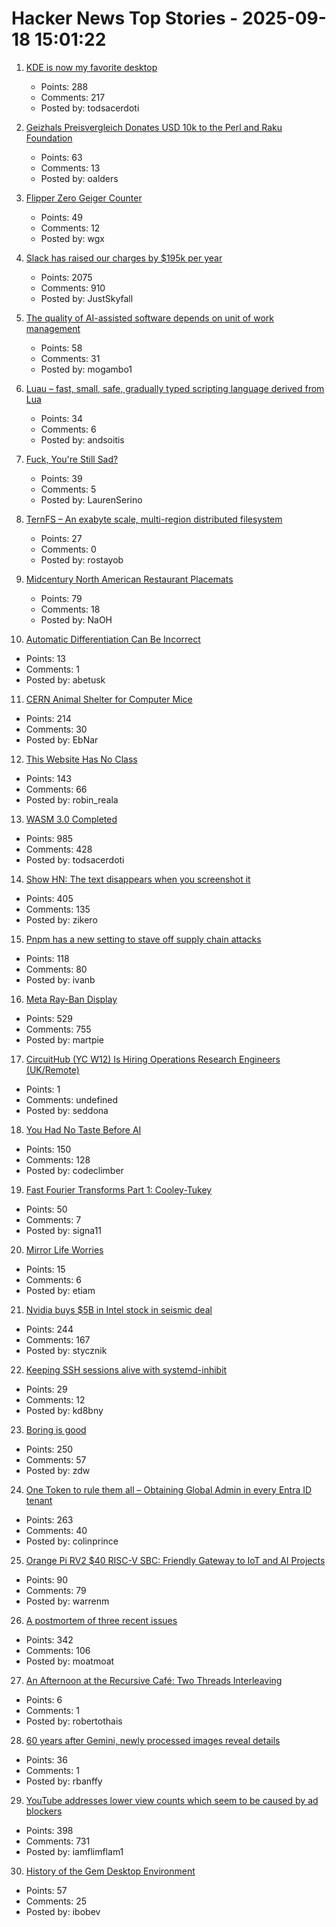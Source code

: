 # Hacker News Top Stories - 2025-09-18 15:01:22

1. [KDE is now my favorite desktop](https://kokada.dev/blog/kde-is-now-my-favorite-desktop/)
   - Points: 288
   - Comments: 217
   - Posted by: todsacerdoti

2. [Geizhals Preisvergleich Donates USD 10k to the Perl and Raku Foundation](https://www.perl.com/article/geizhals-donates-to-tprf/)
   - Points: 63
   - Comments: 13
   - Posted by: oalders

3. [Flipper Zero Geiger Counter](https://kasiin.top/blog/2025-08-04-flipper_zero_geiger_counter_module/)
   - Points: 49
   - Comments: 12
   - Posted by: wgx

4. [Slack has raised our charges by $195k per year](https://skyfall.dev/posts/slack)
   - Points: 2075
   - Comments: 910
   - Posted by: JustSkyfall

5. [The quality of AI-assisted software depends on unit of work management](https://blog.nilenso.com/blog/2025/09/15/ai-unit-of-work/)
   - Points: 58
   - Comments: 31
   - Posted by: mogambo1

6. [Luau – fast, small, safe, gradually typed scripting language derived from Lua](https://luau.org/)
   - Points: 34
   - Comments: 6
   - Posted by: andsoitis

7. [Fuck, You're Still Sad?](https://bessstillman.substack.com/p/oh-fuck-youre-still-sad)
   - Points: 39
   - Comments: 5
   - Posted by: LaurenSerino

8. [TernFS – An exabyte scale, multi-region distributed filesystem](https://www.xtxmarkets.com/tech/2025-ternfs/)
   - Points: 27
   - Comments: 0
   - Posted by: rostayob

9. [Midcentury North American Restaurant Placemats](https://casualarchivist.substack.com/p/order-up)
   - Points: 79
   - Comments: 18
   - Posted by: NaOH

10. [Automatic Differentiation Can Be Incorrect](https://www.stochasticlifestyle.com/the-numerical-analysis-of-differentiable-simulation-automatic-differentiation-can-be-incorrect/)
   - Points: 13
   - Comments: 1
   - Posted by: abetusk

11. [CERN Animal Shelter for Computer Mice](https://computer-animal-shelter.web.cern.ch/index.shtml)
   - Points: 214
   - Comments: 30
   - Posted by: EbNar

12. [This Website Has No Class](https://aaadaaam.com/notes/no-class/)
   - Points: 143
   - Comments: 66
   - Posted by: robin_reala

13. [WASM 3.0 Completed](https://webassembly.org/news/2025-09-17-wasm-3.0/)
   - Points: 985
   - Comments: 428
   - Posted by: todsacerdoti

14. [Show HN: The text disappears when you screenshot it](https://unscreenshottable.vercel.app/?text=Hello)
   - Points: 405
   - Comments: 135
   - Posted by: zikero

15. [Pnpm has a new setting to stave off supply chain attacks](https://pnpm.io/blog/releases/10.16)
   - Points: 118
   - Comments: 80
   - Posted by: ivanb

16. [Meta Ray-Ban Display](https://www.meta.com/blog/meta-ray-ban-display-ai-glasses-connect-2025/)
   - Points: 529
   - Comments: 755
   - Posted by: martpie

17. [CircuitHub (YC W12) Is Hiring Operations Research Engineers (UK/Remote)](https://www.ycombinator.com/companies/circuithub/jobs/UM1QSjZ-operations-research-engineer)
   - Points: 1
   - Comments: undefined
   - Posted by: seddona

18. [You Had No Taste Before AI](https://matthewsanabria.dev/posts/you-had-no-taste-before-ai/)
   - Points: 150
   - Comments: 128
   - Posted by: codeclimber

19. [Fast Fourier Transforms Part 1: Cooley-Tukey](https://connorboyle.io/2025/09/11/fft-cooley-tukey.html)
   - Points: 50
   - Comments: 7
   - Posted by: signa11

20. [Mirror Life Worries](https://www.science.org/content/blog-post/mirror-life-worries)
   - Points: 15
   - Comments: 6
   - Posted by: etiam

21. [Nvidia buys $5B in Intel stock in seismic deal](https://www.tomshardware.com/pc-components/cpus/nvidia-and-intel-announce-jointly-developed-intel-x86-rtx-socs-for-pcs-with-nvidia-graphics-also-custom-nvidia-data-center-x86-processors-nvidia-buys-usd5-billion-in-intel-stock-in-seismic-deal)
   - Points: 244
   - Comments: 167
   - Posted by: stycznik

22. [Keeping SSH sessions alive with systemd-inhibit](https://kd8bny.com/posts/session_inhibit/)
   - Points: 29
   - Comments: 12
   - Posted by: kd8bny

23. [Boring is good](https://jenson.org/boring/)
   - Points: 250
   - Comments: 57
   - Posted by: zdw

24. [One Token to rule them all – Obtaining Global Admin in every Entra ID tenant](https://dirkjanm.io/obtaining-global-admin-in-every-entra-id-tenant-with-actor-tokens/)
   - Points: 263
   - Comments: 40
   - Posted by: colinprince

25. [Orange Pi RV2 $40 RISC-V SBC: Friendly Gateway to IoT and AI Projects](https://riscv.org/ecosystem-news/2025/09/orange-pi-rv2-40-risc-v-sbc-friendly-gateway-to-iot-and-ai-projects/)
   - Points: 90
   - Comments: 79
   - Posted by: warrenm

26. [A postmortem of three recent issues](https://www.anthropic.com/engineering/a-postmortem-of-three-recent-issues)
   - Points: 342
   - Comments: 106
   - Posted by: moatmoat

27. [An Afternoon at the Recursive Café: Two Threads Interleaving](https://ipfs.io/ipfs/bafkreieiwashxhlv5epydts2apocoepdvjudzhpnrswqxcd3zm3i5gipyu)
   - Points: 6
   - Comments: 1
   - Posted by: robertothais

28. [60 years after Gemini, newly processed images reveal details](https://arstechnica.com/space/2025/09/60-years-after-gemini-newly-processed-images-reveal-incredible-details/)
   - Points: 36
   - Comments: 1
   - Posted by: rbanffy

29. [YouTube addresses lower view counts which seem to be caused by ad blockers](https://9to5google.com/2025/09/16/youtube-lower-view-counts-ad-blockers/)
   - Points: 398
   - Comments: 731
   - Posted by: iamflimflam1

30. [History of the Gem Desktop Environment](https://nemanjatrifunovic.substack.com/p/history-of-the-gem-desktop-environment)
   - Points: 57
   - Comments: 25
   - Posted by: ibobev


